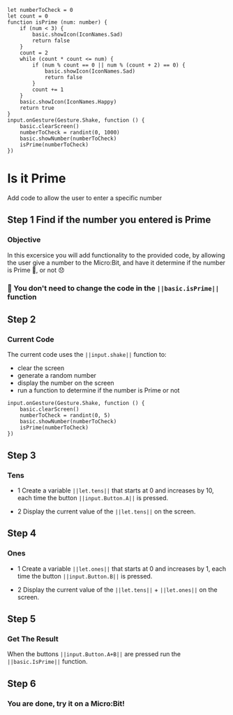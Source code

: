 ```template
let numberToCheck = 0
let count = 0
function isPrime (num: number) {
    if (num < 3) {
        basic.showIcon(IconNames.Sad)
        return false
    }
    count = 2
    while (count * count <= num) {
        if (num % count == 0 || num % (count + 2) == 0) {
            basic.showIcon(IconNames.Sad)
            return false
        }
        count += 1
    }
    basic.showIcon(IconNames.Happy)
    return true
}
input.onGesture(Gesture.Shake, function () {
    basic.clearScreen()
    numberToCheck = randint(0, 1000)
    basic.showNumber(numberToCheck)
    isPrime(numberToCheck)
})
```

# Is it Prime
Add code to allow the user to enter a specific number

## Step 1 Find if the number you entered is Prime
### Objective
In this excersice you will add functionality to the provided code, by allowing the user give a number to the Micro:Bit, and have it determine if the number is Prime 🙂, or not 😞

### 🙂 You don't need to change the code in the ``||basic.isPrime||`` function

## Step 2
### Current Code
The current code uses the ``||input.shake||`` function to:
- clear the screen
- generate a random number
- display the number on the screen
- run a function to determine if the number is Prime or not
 
```blocks
input.onGesture(Gesture.Shake, function () {
    basic.clearScreen()
    numberToCheck = randint(0, 5)
    basic.showNumber(numberToCheck)
    isPrime(numberToCheck)
})
```

## Step 3
### Tens
- 1  Create a variable ``||let.tens||`` that starts at 0 and increases by 10, each time the button ``||input.Button.A||`` is pressed.

- 2 Display the current value of the ``||let.tens||`` on the screen.

 
## Step 4
### Ones
- 1 Create a variable ``||let.ones||`` that starts at 0 and increases by 1, each time the button ``||input.Button.B||`` is pressed.

- 2 Display the current value of the ``||let.tens||`` + ``||let.ones||`` on the screen. 
 
 
## Step 5
### Get The Result
When the buttons ``||input.Button.A+B||`` are pressed run the ``||basic.IsPrime||`` function. 
 
## Step 6
### You are done, try it on a Micro:Bit!

<script src="https://makecode.com/gh-pages-embed.js"></script><script>makeCodeRender("{{ site.makecode.home_url }}", "{{ site.github.owner_name }}/{{ site.github.repository_name }}");</script>
